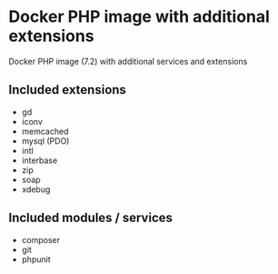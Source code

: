 # Docker PHP image with additional extensions

Docker PHP image (7.2) with additional services and extensions

## Included extensions

* gd
* iconv
* memcached
* mysql (PDO)
* intl
* interbase
* zip
* soap
* xdebug

## Included modules / services

* composer
* git
* phpunit

